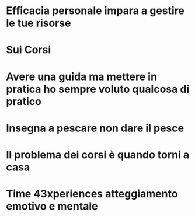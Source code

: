 # Efficacia personale impara a gestire le tue risorse 

# Sui Corsi 

# Avere una guida ma mettere in pratica ho sempre voluto qualcosa di pratico 

# Insegna a pescare non dare il pesce

# Il problema dei corsi è quando torni a casa

 
# Time 43xperiences atteggiamento emotivo e mentale
<!--stackedit_data:
eyJoaXN0b3J5IjpbLTI0NTAxMzAyM119
-->
